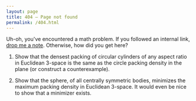 ```yaml
---
layout: page
title: 404 – Page not found
permalink: /404.html
---
```


Uh-oh, you've encountered a math problem.  If you followed an internal link, [drop me a note][contact].  Otherwise, how did you get here?
 
1. Show that the densest packing of circular cylinders of any aspect ratio in Euclidean 3-space is the same as the circle packing density in the plane (or construct a counterexample).

2. Show that the sphere, of all centrally symmetric bodies, minimizes the maximum packing density in Euclidean 3-space.  It would even be nice to show that a minimizer exists.


[contact]: /contact/